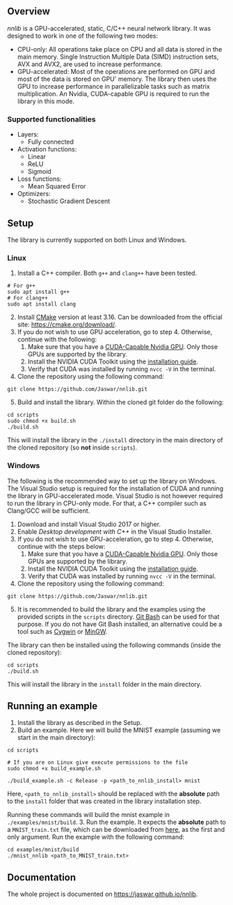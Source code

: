 ## Overview

*nnlib* is a GPU-accelerated, static, C/C++ neural network library. It was designed to work in one of the following two modes:
 - CPU-only: All operations take place on CPU and all data is stored in the main memory. Single Instruction Multiple Data (SIMD) 
instruction sets, AVX and AVX2, are used to increase performance.
 - GPU-accelerated: Most of the operations are performed on GPU and most of the data is stored on GPU' memory. The library then
uses the GPU to increase performance in parallelizable tasks such as matrix multiplication. An Nvidia, CUDA-capable GPU is required 
to run the library in this mode.

### Supported functionalities

 - Layers:
   - Fully connected
 - Activation functions:
   - Linear
   - ReLU
   - Sigmoid
 - Loss functions:
   - Mean Squared Error
 - Optimizers:
   - Stochastic Gradient Descent

## Setup 

The library is currently supported on both Linux and Windows.

### Linux

1. Install a C++ compiler. Both `g++` and `clang++` have been tested.
```shell
# For g++
sudo apt install g++
# For clang++
sudo apt install clang  
```
2. Install [CMake](https://cmake.org/) version at least 3.16. Can be downloaded from the official site: https://cmake.org/download/.
3. If you do not wish to use GPU acceleration, go to step 4. Otherwise, continue with the following:
   1. Make sure that you have a [CUDA-Capable Nvidia GPU](https://en.wikipedia.org/wiki/CUDA). Only those GPUs are supported by the library.
   2. Install the NVIDIA CUDA Toolkit using the [installation guide](https://docs.nvidia.com/cuda/cuda-installation-guide-linux/index.html).
   3. Verify that CUDA was installed by running `nvcc -V` in the terminal.
4. Clone the repository using the following command:
```shell
git clone https://github.com/Jaswar/nnlib.git
```
5. Build and install the library. Within the cloned git folder do the following:
```shell
cd scripts
sudo chmod +x build.sh
./build.sh 
```
This will install the library in the `./install` directory in the main directory of the cloned repository (so **not** inside `scripts`).

### Windows

The following is the recommended way to set up the library on Windows. The Visual Studio
setup is required for the installation of CUDA and running the library in GPU-accelerated mode. Visual Studio is not
however required to run the library in CPU-only mode. For that, a C++ compiler such as Clang/GCC will be sufficient.

1. Download and install Visual Studio 2017 or higher.
2. Enable *Desktop development with C++* in the Visual Studio Installer.
3. If you do not wish to use GPU-acceleration, go to step 4. Otherwise, continue with the steps below:
   1. Make sure that you have a [CUDA-Capable Nvidia GPU](https://en.wikipedia.org/wiki/CUDA). Only those GPUs are supported by the library.
   2. Install the NVIDIA CUDA Toolkit using the [installation guide](https://docs.nvidia.com/cuda/cuda-installation-guide-microsoft-windows/index.html).
   3. Verify that CUDA was installed by running `nvcc -V` in the terminal.
4. Clone the repository using the following command:
```shell
git clone https://github.com/Jaswar/nnlib.git
```
5. It is recommended to build the library and the examples using the provided scripts in the `scripts` directory. [Git Bash](https://gitforwindows.org/) can
be used for that purpose. If you do not have Git Bash installed, an alternative could be a tool such as [Cygwin](https://www.cygwin.com/) or [MinGW](https://www.mingw-w64.org/).

The library can then be installed using the following commands (inside the cloned repository):
```shell
cd scripts
./build.sh
```
This will install the library in the `install` folder in the main directory.

## Running an example

1. Install the library as described in the Setup.
2. Build an example. Here we will build the MNIST example (assuming we start in the main directory):
```shell
cd scripts

# If you are on Linux give execute permissions to the file
sudo chmod +x build_example.sh

./build_example.sh -c Release -p <path_to_nnlib_install> mnist
```
Here, `<path_to_nnlib_install>` should be replaced with the **absolute** path to the `install` folder
that was created in the library installation step.

Running these commands will build the mnist example in `./examples/mnist/build`.
3. Run the example. It expects the **absolute** path to a `MNIST_train.txt` file, which can be downloaded from [here](https://github.com/halimb/MNIST-txt),
   as the first and only argument. Run the example with the following command:
```shell
cd examples/mnist/build
./mnist_nnlib <path_to_MNIST_train.txt>
```

## Documentation

The whole project is documented on https://jaswar.github.io/nnlib.
